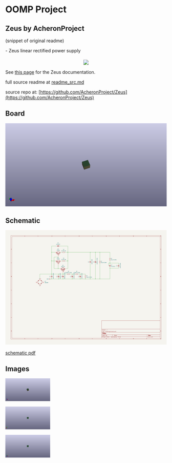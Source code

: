 # OOMP Project  
## Zeus  by AcheronProject  
  
(snippet of original readme)  
  
﻿- Zeus linear rectified power supply  
  
<p align="center">  
  <img align="middle" src="https://raw.githubusercontent.com/Gondolindrim/acheronLibrary/master/graphics/acheronLong.png"  width="400">   
</p>  
  
See [this page](https://gondolindrim.github.io/AcheronDocs/Zeus/inrto.html) for the Zeus documentation.  
  
  full source readme at [readme_src.md](readme_src.md)  
  
source repo at: [https://github.com/AcheronProject/Zeus](https://github.com/AcheronProject/Zeus)  
## Board  
  
[![working_3d.png](working_3d_600.png)](working_3d.png)  
## Schematic  
  
[![working_schematic.png](working_schematic_600.png)](working_schematic.png)  
  
[schematic pdf](working_schematic.pdf)  
## Images  
  
[![working_3d.png](working_3d_140.png)](working_3d.png)  
  
[![working_3d_back.png](working_3d_back_140.png)](working_3d_back.png)  
  
[![working_3d_front.png](working_3d_front_140.png)](working_3d_front.png)  
